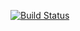 [![Build Status](https://travis-ci.org/jeffrey-effendy/travis-coveralls-demo.svg?branch=master)](https://travis-ci.org/jeffrey-effendy/travis-coveralls-demo)
